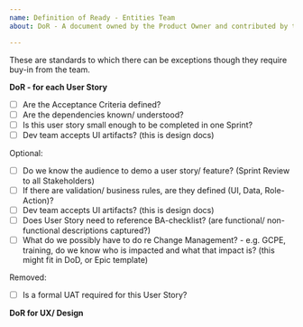 ```yaml
---	
name: Definition of Ready - Entities Team
about: DoR - A document owned by the Product Owner and contributed by the team, definining when a User Story is ready to be worked on

---	
```


These are standards to which there can be exceptions though they require buy-in from the team.

**DoR - for each User Story**
  
- [ ] Are the Acceptance Criteria defined?
- [ ] Are the dependencies known/ understood?
- [ ] Is this user story small enough to be completed in one Sprint?
- [ ] Dev team accepts UI artifacts? (this is design docs)

Optional:
- [ ] Do we know the audience to demo a user story/ feature? (Sprint Review to all Stakeholders)
- [ ] If there are validation/ business rules, are they defined (UI, Data, Role-Action)?
- [ ] Dev team accepts UI artifacts? (this is design docs)
- [ ] Does User Story need to reference BA-checklist? (are functional/ non-functional descriptions captured?)
- [ ] What do we possibly have to do re Change Management? - e.g. GCPE, training, do we know who is impacted and what that impact is? (this might fit in DoD, or Epic template)

Removed:
- [ ] Is a formal UAT required for this User Story?



**DoR for UX/ Design** 



